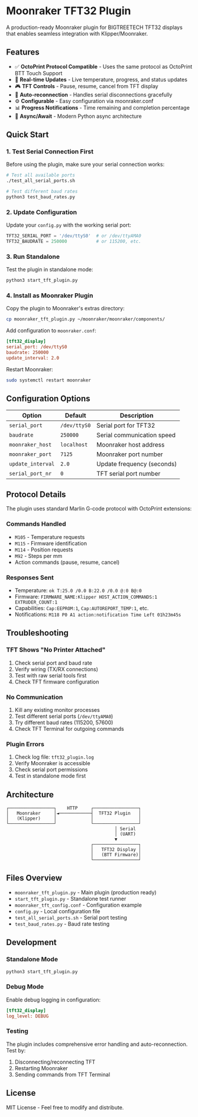 # Moonraker TFT32 Plugin

A production-ready Moonraker plugin for BIGTREETECH TFT32 displays that enables seamless integration with Klipper/Moonraker.

## Features

- ✅ **OctoPrint Protocol Compatible** - Uses the same protocol as OctoPrint BTT Touch Support
- 🔄 **Real-time Updates** - Live temperature, progress, and status updates
- 🎮 **TFT Controls** - Pause, resume, cancel from TFT display
- 🔌 **Auto-reconnection** - Handles serial disconnections gracefully
- ⚙️ **Configurable** - Easy configuration via moonraker.conf
- 📊 **Progress Notifications** - Time remaining and completion percentage
- 🚀 **Async/Await** - Modern Python async architecture

## Quick Start

### 1. Test Serial Connection First

Before using the plugin, make sure your serial connection works:

```bash
# Test all available ports
./test_all_serial_ports.sh

# Test different baud rates
python3 test_baud_rates.py
```

### 2. Update Configuration

Update your `config.py` with the working serial port:

```python
TFT32_SERIAL_PORT = '/dev/ttyS0'  # or /dev/ttyAMA0
TFT32_BAUDRATE = 250000           # or 115200, etc.
```

### 3. Run Standalone

Test the plugin in standalone mode:

```bash
python3 start_tft_plugin.py
```

### 4. Install as Moonraker Plugin

Copy the plugin to Moonraker's extras directory:

```bash
cp moonraker_tft_plugin.py ~/moonraker/moonraker/components/
```

Add configuration to `moonraker.conf`:

```ini
[tft32_display]
serial_port: /dev/ttyS0
baudrate: 250000
update_interval: 2.0
```

Restart Moonraker:

```bash
sudo systemctl restart moonraker
```

## Configuration Options

| Option | Default | Description |
|--------|---------|-------------|
| `serial_port` | `/dev/ttyS0` | Serial port for TFT32 |
| `baudrate` | `250000` | Serial communication speed |
| `moonraker_host` | `localhost` | Moonraker host address |
| `moonraker_port` | `7125` | Moonraker port number |
| `update_interval` | `2.0` | Update frequency (seconds) |
| `serial_port_nr` | `0` | TFT serial port number |

## Protocol Details

The plugin uses standard Marlin G-code protocol with OctoPrint extensions:

### Commands Handled
- `M105` - Temperature requests
- `M115` - Firmware identification  
- `M114` - Position requests
- `M92` - Steps per mm
- Action commands (pause, resume, cancel)

### Responses Sent
- Temperature: `ok T:25.0 /0.0 B:22.0 /0.0 @:0 B@:0`
- Firmware: `FIRMWARE_NAME:Klipper HOST_ACTION_COMMANDS:1 EXTRUDER_COUNT:1`
- Capabilities: `Cap:EEPROM:1`, `Cap:AUTOREPORT_TEMP:1`, etc.
- Notifications: `M118 P0 A1 action:notification Time Left 01h23m45s`

## Troubleshooting

### TFT Shows "No Printer Attached"
1. Check serial port and baud rate
2. Verify wiring (TX/RX connections)
3. Test with raw serial tools first
4. Check TFT firmware configuration

### No Communication
1. Kill any existing monitor processes
2. Test different serial ports (`/dev/ttyAMA0`)
3. Try different baud rates (115200, 57600)
4. Check TFT Terminal for outgoing commands

### Plugin Errors
1. Check log file: `tft32_plugin.log`
2. Verify Moonraker is accessible
3. Check serial port permissions
4. Test in standalone mode first

## Architecture

```
┌─────────────────┐    HTTP     ┌─────────────────┐
│   Moonraker     │◄────────────┤  TFT32 Plugin   │
│   (Klipper)     │             │                 │
└─────────────────┘             └─────────────────┘
                                         │ Serial
                                         │ (UART)
                                         ▼
                                ┌─────────────────┐
                                │   TFT32 Display │
                                │   (BTT Firmware)│
                                └─────────────────┘
```

## Files Overview

- `moonraker_tft_plugin.py` - Main plugin (production ready)
- `start_tft_plugin.py` - Standalone test runner
- `moonraker_tft_config.conf` - Configuration example
- `config.py` - Local configuration file
- `test_all_serial_ports.sh` - Serial port testing
- `test_baud_rates.py` - Baud rate testing

## Development

### Standalone Mode
```bash
python3 start_tft_plugin.py
```

### Debug Mode
Enable debug logging in configuration:
```ini
[tft32_display]
log_level: DEBUG
```

### Testing
The plugin includes comprehensive error handling and auto-reconnection. Test by:
1. Disconnecting/reconnecting TFT
2. Restarting Moonraker
3. Sending commands from TFT Terminal

## License

MIT License - Feel free to modify and distribute. 